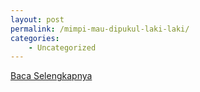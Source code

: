 ```yaml
---
layout: post
permalink: /mimpi-mau-dipukul-laki-laki/
categories:
    - Uncategorized
---
```


[Baca Selengkapnya](/09)